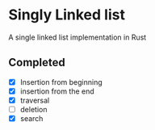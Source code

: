 # Singly Linked list
A single linked list implementation in Rust


## Completed
- [x] Insertion from beginning  
- [x] insertion from the end
- [x] traversal
- [ ] deletion
- [x] search 
